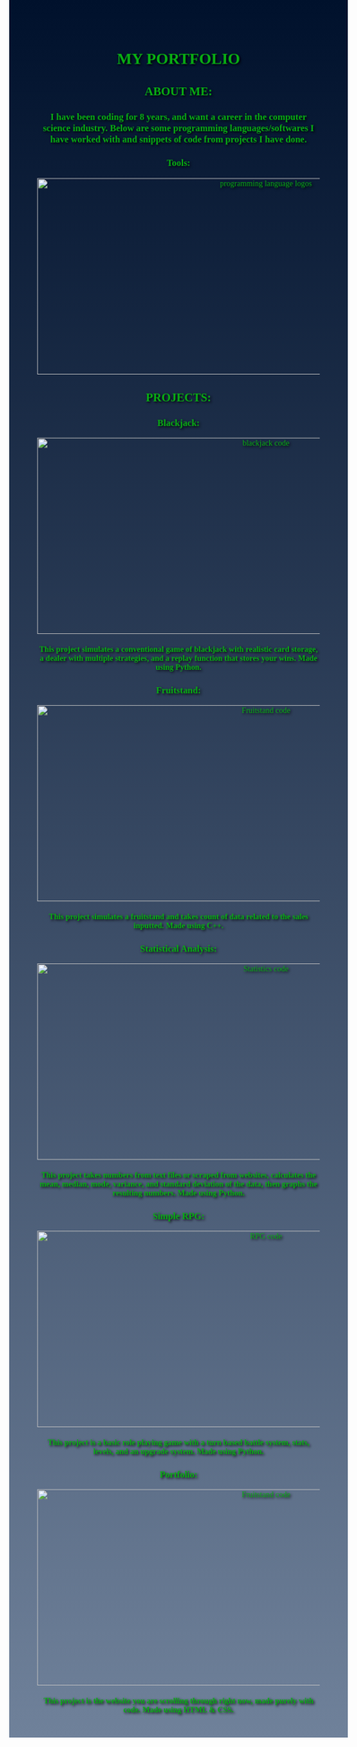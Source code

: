 
<html>
<style>
    div.a{
        text-align: center;
        font-family: verdana;
    }
    body{
        color: rgb(8, 174, 19);
    }
    #grad1 {
         height: 3000px;
         background-color: rgb(1, 49, 125); 
         background-image: linear-gradient(rgb(0, 17, 44), rgb(111, 129, 154));
    }
    body{
        text-shadow: 2px 2px 4px #000000;
    }
</style>
<body id="grad1">

<div class="a">
<h1> MY PORTFOLIO </h1>

<h2> ABOUT ME: </h2>
<h3> I have been coding for 8 years, and want a career in the computer science industry. Below are some programming languages/softwares I have worked with and snippets of code from projects I have done.</h3>
<h3> Tools:</h3>
<img src="C:\Users\surgi\Downloads\tools v3.png" alt = " programming language logos" width = "800px" height= "350px">
<h2> PROJECTS: </h2>
<h3>Blackjack:</h3> 
<img src="C:\Users\surgi\OneDrive\Pictures\Screenshots\2022-12-28 (3).png" alt = "blackjack code" width = "800px" height= "350px">
<h4>This project simulates a conventional game of blackjack with realistic card storage, a dealer with multiple strategies, and a replay function that stores your wins. Made using Python.</h4>
<h3>Fruitstand:</h3>
<img src="C:\Users\surgi\OneDrive\Pictures\Screenshots\2022-12-28 (2).png" alt = "Fruitstand code" width = "800px" height= "350px">
<h4>This project simulates a fruitstand and takes count of data related to the sales inputted. Made using C++.</h4>
<h3>Statistical Analysis:</h3>
<img src="C:\Users\surgi\OneDrive\Pictures\Screenshots\2022-12-28 (1).png" alt = "Statistics code" width = "800px" height= "350px">
<h4>This project takes numbers from text files or scraped from websites, calculates the mean, median, mode, variance, and standard deviation of the data, then graphs the resulting numbers. Made using Python.</h4>
<h3>Simple RPG:</h3>
<img src="C:\Users\surgi\OneDrive\Pictures\Screenshots\2022-12-29.png" alt = "RPG code" width = "800px" height= "350px">
<h4>This project is a basic role playing game with a turn based battle system, stats, levels, and an upgrade system. Made using Python.</h4>
<h3>Portfolio:</h3>
<img src= "C:\Users\surgi\OneDrive\Pictures\Screenshots\2022-12-29 (1).png" alt = "Fruitstand code" width = "800px" height= "350px">
<h4>This project is the website you are scrolling through right now, made purely with code. Made using HTML & CSS.</h4>
</div>
</body>

</html>
